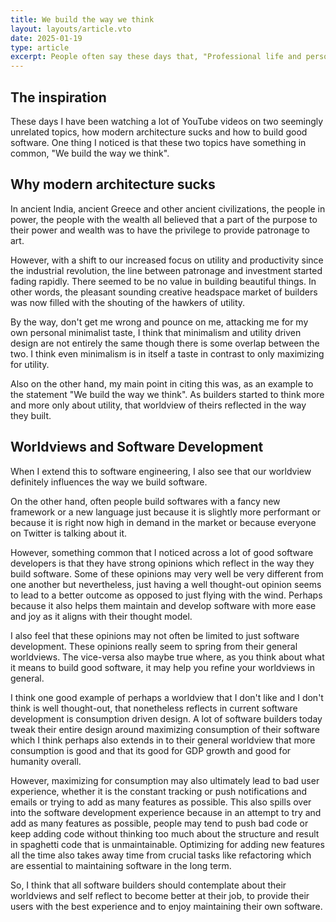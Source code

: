 ```yaml
---
title: We build the way we think
layout: layouts/article.vto
date: 2025-01-19
type: article
excerpt: People often say these days that, "Professional life and personal life are different". While it maybe so, I think our personal views inevitably reflect in our professional life, especially in the way we build, whether it is physical buildings or software.
---
```


## The inspiration

These days I have been watching a lot of YouTube videos on two seemingly unrelated topics, how modern architecture sucks and how to build good software. One thing I noticed is that these two topics have something in common, "We build the way we think".

## Why modern architecture sucks

In ancient India, ancient Greece and other ancient civilizations, the people in power, the people with the wealth all believed that a part of the purpose to their power and wealth was to have the privilege to provide patronage to art.

However, with a shift to our increased focus on utility and productivity since the industrial revolution, the line between patronage and investment started fading rapidly. There seemed to be no value in building beautiful things. In other words, the pleasant sounding creative headspace market of builders was now filled with the shouting of the hawkers of utility.

By the way, don't get me wrong and pounce on me, attacking me for my own personal minimalist taste, I think that minimalism and utility driven design are not entirely the same though there is some overlap between the two. I think even minimalism is in itself a taste in contrast to only maximizing for utility.

Also on the other hand, my main point in citing this was, as an example to the statement "We build the way we think". As builders started to think more and more only about utility, that worldview of theirs reflected in the way they built.

## Worldviews and Software Development

When I extend this to software engineering, I also see that our worldview definitely influences the way we build software.

On the other hand, often people build softwares with a fancy new framework or a new language just because it is slightly more performant or because it is right now high in demand in the market or because everyone on Twitter is talking about it.

However, something common that I noticed across a lot of good software developers is that they have strong opinions which reflect in the way they build software. Some of these opinions may very well be very different from one another but nevertheless, just having a well thought-out opinion seems to lead to a better outcome as opposed to just flying with the wind. Perhaps because it also helps them maintain and develop software with more ease and joy as it aligns with their thought model. 

I also feel that these opinions may not often be limited to just software development. These opinions really seem to spring from their general worldviews. The vice-versa also maybe true where, as you think about what it means to build good software, it may help you refine your worldviews in general.

I think one good example of perhaps a worldview that I don't like and I don't think is well thought-out, that nonetheless reflects in current software development is consumption driven design. A lot of software builders today tweak their entire design around maximizing consumption of their software which I think perhaps also extends in to their general worldview that more consumption is good and that its good for GDP growth and good for humanity overall.

However, maximizing for consumption may also ultimately lead to bad user experience, whether it is the constant tracking or push notifications and emails or trying to add as many features as possible. This also spills over into the software development experience because in an attempt to try and add as many features as possible, people may tend to push bad code or keep adding code without thinking too much about the structure and result in spaghetti code that is unmaintainable. Optimizing for adding new features all the time also takes away time from crucial tasks like refactoring which are essential to maintaining software in the long term.

So, I think that all software builders should contemplate about their worldviews and self reflect to become better at their job, to provide their users with the best experience and to enjoy maintaining their own software.